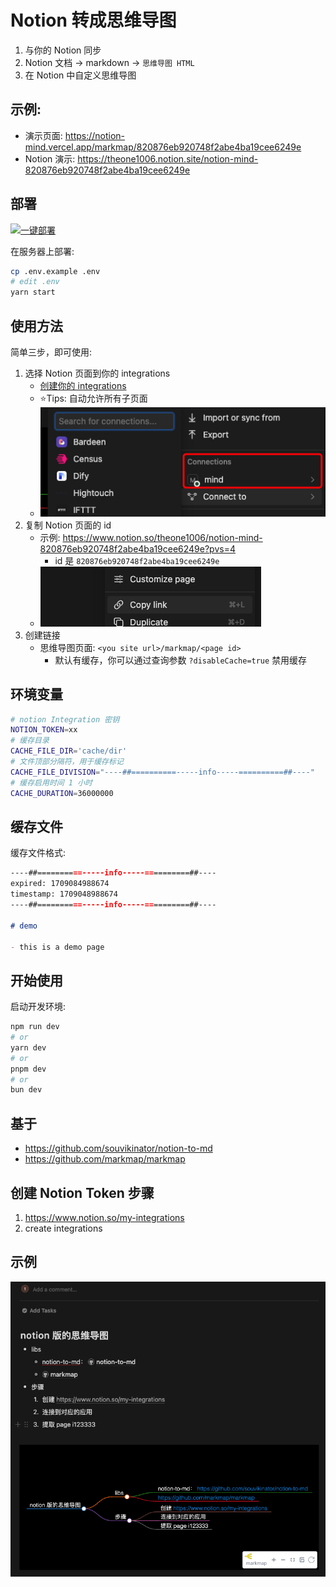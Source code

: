 # Notion 转成思维导图

1. 与你的 Notion 同步
2. Notion 文档 -> markdown -> `思维导图 HTML`
3. 在 Notion 中自定义思维导图


## 示例:

- 演示页面: https://notion-mind.vercel.app/markmap/820876eb920748f2abe4ba19cee6249e
- Notion 演示: https://theone1006.notion.site/notion-mind-820876eb920748f2abe4ba19cee6249e

## 部署

[![一键部署](https://vercel.com/button)](https://vercel.com/new/clone?repository-url=https%3A%2F%2Fgithub.com%2FTheOne1006%2Fnotion-mind&env=NOTION_TOKEN&env=CACHE_FILE_DIR&env=CACHE_FILE_DIVISION&env=CACHE_DURATION&project-name=notion-mind&repository-name=notion-mind)

在服务器上部署:

```bash
cp .env.example .env
# edit .env
yarn start
```

## 使用方法

简单三步，即可使用:

1. 选择 Notion 页面到你的 integrations
   - [创建你的 integrations](https://www.notion.so/my-integrations)
   - ⭐️Tips: 自动允许所有子页面
   - ![connection](public/connection.jpg) 
2. 复制 Notion 页面的 id
   - 示例: https://www.notion.so/theone1006/notion-mind-820876eb920748f2abe4ba19cee6249e?pvs=4
     - id 是 `820876eb920748f2abe4ba19cee6249e`
   - ![link](public/page-link.jpg)
3. 创建链接
   - 思维导图页面: `<you site url>/markmap/<page id>`
     - 默认有缓存，你可以通过查询参数 `?disableCache=true` 禁用缓存

## 环境变量

```bash
# notion Integration 密钥
NOTION_TOKEN=xx
# 缓存目录
CACHE_FILE_DIR='cache/dir'
# 文件顶部分隔符，用于缓存标记
CACHE_FILE_DIVISION="----##==========-----info-----==========##----"
# 缓存启用时间 1 小时
CACHE_DURATION=36000000
```

## 缓存文件

缓存文件格式:

```markdown
----##==========-----info-----==========##----
expired: 1709084988674
timestamp: 1709048988674
----##==========-----info-----==========##----

# demo

- this is a demo page

```


## 开始使用

启动开发环境:

```bash
npm run dev
# or
yarn dev
# or
pnpm dev
# or
bun dev
```

## 基于

- https://github.com/souvikinator/notion-to-md
- https://github.com/markmap/markmap

## 创建 Notion Token 步骤

1. https://www.notion.so/my-integrations
2. create integrations


## 示例

![image](public/demo.jpg)
